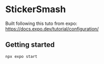 # StickerSmash

Built following this tuto from expo: https://docs.expo.dev/tutorial/configuration/

## Getting started

```
npx expo start
```